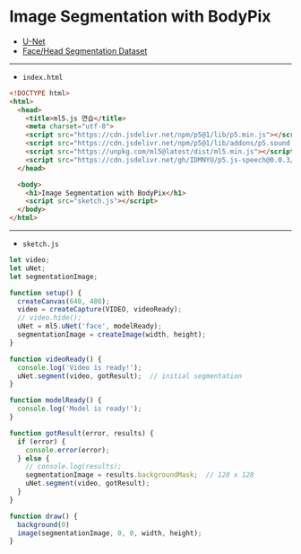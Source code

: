# Image Segmentation with BodyPix
- [U-Net](https://en.wikipedia.org/wiki/U-Net)
- [Face/Head Segmentation Dataset](https://store.mut1ny.com/product/face-head-segmentation-dataset-community-edition?v=38dd815e66db)

---

- `index.html` 

```html
<!DOCTYPE html>
<html>
  <head>
    <title>ml5.js 연습</title>
    <meta charset="utf-8">
    <script src="https://cdn.jsdelivr.net/npm/p5@1/lib/p5.min.js"></script>
    <script src="https://cdn.jsdelivr.net/npm/p5@1/lib/addons/p5.sound.min.js"></script>
    <script src="https://unpkg.com/ml5@latest/dist/ml5.min.js"></script>
    <script src="https://cdn.jsdelivr.net/gh/IDMNYU/p5.js-speech@0.0.3/lib/p5.speech.js"></script>
  </head>

  <body>
    <h1>Image Segmentation with BodyPix</h1>
    <script src="sketch.js"></script>
  </body>
</html>
```


---

- `sketch.js` 

```javascript
let video;
let uNet;
let segmentationImage;

function setup() {
  createCanvas(640, 480);
  video = createCapture(VIDEO, videoReady);
  // video.hide();
  uNet = ml5.uNet('face', modelReady);
  segmentationImage = createImage(width, height);
}

function videoReady() {
  console.log('Video is ready!');
  uNet.segment(video, gotResult);  // initial segmentation
}

function modelReady() {
  console.log('Model is ready!');
}

function gotResult(error, results) {
  if (error) {
    console.error(error);
  } else {
    // console.log(results);
    segmentationImage = results.backgroundMask;  // 128 x 128
    uNet.segment(video, gotResult);
  }
}

function draw() {
  background(0)
  image(segmentationImage, 0, 0, width, height);
}
```

